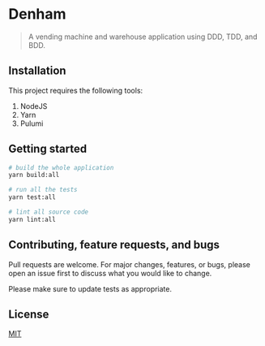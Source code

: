 # Denham

> A vending machine and warehouse application using DDD, TDD, and BDD.

## Installation

This project requires the following tools:

1. NodeJS
2. Yarn
3. Pulumi

## Getting started

```bash
# build the whole application
yarn build:all

# run all the tests
yarn test:all

# lint all source code
yarn lint:all
```

## Contributing, feature requests, and bugs

Pull requests are welcome. For major changes, features, or bugs, please open an
issue first to discuss what you would like to change.

Please make sure to update tests as appropriate.

## License

[MIT](https://choosealicense.com/licenses/mit/)
